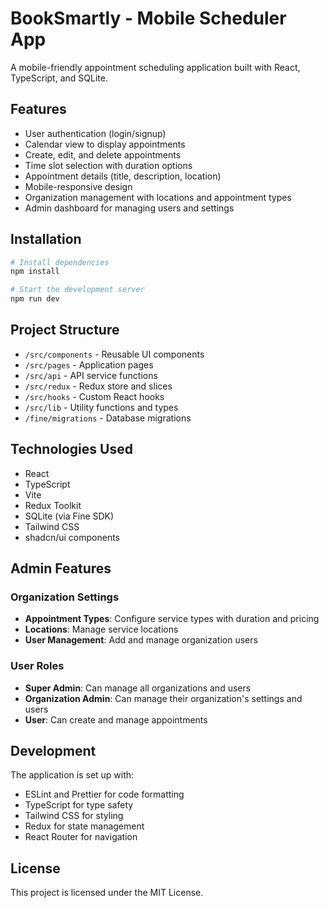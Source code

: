 # BookSmartly - Mobile Scheduler App

A mobile-friendly appointment scheduling application built with React, TypeScript, and SQLite.

## Features

- User authentication (login/signup)
- Calendar view to display appointments
- Create, edit, and delete appointments
- Time slot selection with duration options
- Appointment details (title, description, location)
- Mobile-responsive design
- Organization management with locations and appointment types
- Admin dashboard for managing users and settings

## Installation

```bash
# Install dependencies
npm install

# Start the development server
npm run dev
```

## Project Structure

- `/src/components` - Reusable UI components
- `/src/pages` - Application pages
- `/src/api` - API service functions
- `/src/redux` - Redux store and slices
- `/src/hooks` - Custom React hooks
- `/src/lib` - Utility functions and types
- `/fine/migrations` - Database migrations

## Technologies Used

- React
- TypeScript
- Vite
- Redux Toolkit
- SQLite (via Fine SDK)
- Tailwind CSS
- shadcn/ui components

## Admin Features

### Organization Settings

- **Appointment Types**: Configure service types with duration and pricing
- **Locations**: Manage service locations
- **User Management**: Add and manage organization users

### User Roles

- **Super Admin**: Can manage all organizations and users
- **Organization Admin**: Can manage their organization's settings and users
- **User**: Can create and manage appointments

## Development

The application is set up with:

- ESLint and Prettier for code formatting
- TypeScript for type safety
- Tailwind CSS for styling
- Redux for state management
- React Router for navigation

## License

This project is licensed under the MIT License.